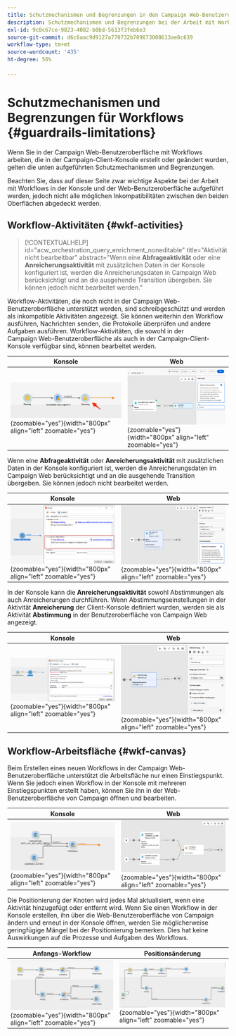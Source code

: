 ```yaml
---
title: Schutzmechanismen und Begrenzungen in den Campaign Web-Benutzeroberflächen-Workflows
description: Schutzmechanismen und Begrenzungen bei der Arbeit mit Workflows auf der Campaign Web-Benutzeroberfläche
exl-id: 9c8c67ce-9823-4082-b0bd-5613f3feb6e3
source-git-commit: d6c6aac9d9127a770732b709873008613ae8c639
workflow-type: tm+mt
source-wordcount: '435'
ht-degree: 56%

---
```


# Schutzmechanismen und Begrenzungen für Workflows {#guardrails-limitations}

Wenn Sie in der Campaign Web-Benutzeroberfläche mit Workflows arbeiten, die in der Campaign-Client-Konsole erstellt oder geändert wurden, gelten die unten aufgeführten Schutzmechanismen und Begrenzungen.

Beachten Sie, dass auf dieser Seite zwar wichtige Aspekte bei der Arbeit mit Workflows in der Konsole und der Web-Benutzeroberfläche aufgeführt werden, jedoch nicht alle möglichen Inkompatibilitäten zwischen den beiden Oberflächen abgedeckt werden.

## Workflow-Aktivitäten {#wkf-activities}

>[!CONTEXTUALHELP]
>id="acw_orchestration_query_enrichment_noneditable"
>title="Aktivität nicht bearbeitbar"
>abstract="Wenn eine **Abfrageaktivität** oder eine **Anreicherungsaktivität** mit zusätzlichen Daten in der Konsole konfiguriert ist, werden die Anreicherungsdaten in Campaign Web berücksichtigt und an die ausgehende Transition übergeben. Sie können jedoch nicht bearbeitet werden."

Workflow-Aktivitäten, die noch nicht in der Campaign Web-Benutzeroberfläche unterstützt werden, sind schreibgeschützt und werden als inkompatible Aktivitäten angezeigt. Sie können weiterhin den Workflow ausführen, Nachrichten senden, die Protokolle überprüfen und andere Aufgaben ausführen. Workflow-Aktivitäten, die sowohl in der Campaign Web-Benutzeroberfläche als auch in der Campaign-Client-Konsole verfügbar sind, können bearbeitet werden.

| Konsole | Web |
| --- | --- |
| ![Screenshot mit Einschränkungen der Aktivitäten in der Konsole](assets/limitations-activities-console.png){zoomable="yes"}{width="800px" align="left" zoomable="yes"} | ![Screenshot mit Einschränkungen für Aktivitäten in der Web-Benutzeroberfläche](assets/limitations-activities-web.png){zoomable="yes"}{width="800px" align="left" zoomable="yes"} |

Wenn eine **Abfrageaktivität** oder **Anreicherungsaktivität** mit zusätzlichen Daten in der Konsole konfiguriert ist, werden die Anreicherungsdaten im Campaign Web berücksichtigt und an die ausgehende Transition übergeben. Sie können jedoch nicht bearbeitet werden.

| Konsole | Web |
| --- | --- |
| ![Screenshot mit Einschränkungen der Optionen in der Konsole](assets/limitations-options-console.png){zoomable="yes"}{width="800px" align="left" zoomable="yes"} | ![Screenshot mit Einschränkungen der Optionen in der Web-Benutzeroberfläche](assets/limitations-options-web.png){zoomable="yes"}{width="800px" align="left" zoomable="yes"} |

In der Konsole kann die **Anreicherungsaktivität** sowohl Abstimmungen als auch Anreicherungen durchführen. Wenn Abstimmungseinstellungen in der Aktivität **Anreicherung** der Client-Konsole definiert wurden, werden sie als Aktivität **Abstimmung** in der Benutzeroberfläche von Campaign Web angezeigt.

| Konsole | Web |
| --- | --- |
| ![Screenshot der Anreicherungsaktivität in der Konsole](assets/limitations-enrichment-console.png){zoomable="yes"}{width="800px" align="left" zoomable="yes"} | ![Screenshot mit Anreicherungsaktivität in der Web-Benutzeroberfläche](assets/limitations-enrichment-web.png){zoomable="yes"}{width="800px" align="left" zoomable="yes"} |

## Workflow-Arbeitsfläche {#wkf-canvas}

Beim Erstellen eines neuen Workflows in der Campaign Web-Benutzeroberfläche unterstützt die Arbeitsfläche nur einen Einstiegspunkt. Wenn Sie jedoch einen Workflow in der Konsole mit mehreren Einstiegspunkten erstellt haben, können Sie ihn in der Web-Benutzeroberfläche von Campaign öffnen und bearbeiten.

| Konsole | Web |
| --- | --- |
| ![Screenshot mit mehreren Einstiegspunkten in der Konsole](assets/limitations-multiple-console.png){zoomable="yes"}{width="800px" align="left" zoomable="yes"} | ![Screenshot mit mehreren Einstiegspunkten in der Web-Benutzeroberfläche](assets/limitations-multiple-web.png){zoomable="yes"}{width="800px" align="left" zoomable="yes"} |

Die Positionierung der Knoten wird jedes Mal aktualisiert, wenn eine Aktivität hinzugefügt oder entfernt wird. Wenn Sie einen Workflow in der Konsole erstellen, ihn über die Web-Benutzeroberfläche von Campaign ändern und erneut in der Konsole öffnen, werden Sie möglicherweise geringfügige Mängel bei der Positionierung bemerken. Dies hat keine Auswirkungen auf die Prozesse und Aufgaben des Workflows.

| Anfangs-Workflow | Positionsänderung |
| --- | --- |
| ![Screenshot zur ersten Workflow-Positionierung](assets/limitations-positioning1.png){zoomable="yes"}{width="800px" align="left" zoomable="yes"} | ![Screenshot mit Positionsänderungen nach Änderungen](assets/limitations-positioning2.png){zoomable="yes"}{width="800px" align="left" zoomable="yes"} |
